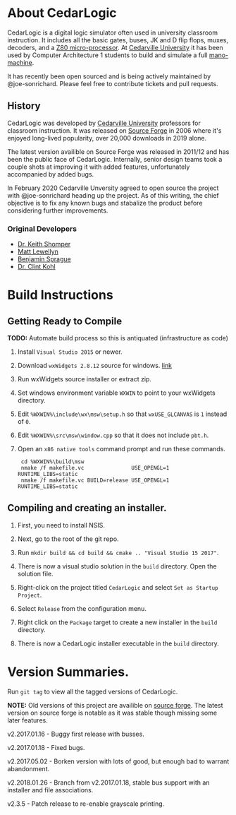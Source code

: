 
# About CedarLogic
CedarLogic is a digital logic simulator often used in university classroom instruction. It includes all the basic gates, buses, JK and D flip flops, muxes, decoders, and a [Z80 micro-processor](https://en.wikipedia.org/wiki/Zilog_Z80). At [Cedarville University](https://www.cedarville.edu/) it has been used by Computer Architecture 1 students to build and simulate a full [mano-machine](https://en.wikipedia.org/wiki/Mano_machine). 

It has recently been open sourced and is being actively maintained by @joe-sonrichard. Please feel free to contribute tickets and pull requests.

## History
CedarLogic was developed by [Cedarville University](https://www.cedarville.edu/) professors for classroom instruction. It was released on [Source Forge](https://sourceforge.net/projects/cedarlogic/) in 2006 where  it's enjoyed long-lived popularity, over 20,000 downloads in 2019 alone.

The latest version availible on Source Forge was released in 2011/12 and has been the public face of CedarLogic. Internally, senior design teams took a couple shots at improving it with added features, unfortunately accompanied by added bugs.

In February 2020 Cedarville Unversity agreed to open source the project with @joe-sonrichard heading up  the project. As of this writing, the chief objective is to fix any known bugs and stabalize the product before considering further improvements.

### Original Developers
 - [Dr. Keith Shomper](https://www.cedarville.edu/Academic-Schools-and-Departments/Engineering-and-Computer-Science/Faculty/Faculty/Shomper-Keith.aspx) 
 - [Matt Lewellyn](https://github.com/guruofgentoo)
 - [Benjamin Sprague](https://sourceforge.net/u/realmadsci/profile/)
 - [Dr. Clint Kohl](https://www.cedarville.edu/Academic-Schools-and-Departments/Engineering-and-Computer-Science/Faculty/Faculty/Kohl-Clinton.aspx)
 
 
# Build Instructions
## Getting Ready to Compile
**TODO:** Automate build process so this is antiquated (infrastructure as code)

1. Install `Visual Studio 2015` or newer.

2. Download `wxWidgets 2.8.12` source for windows. [link](http://www.wxwidgets.org/downloads/)

3. Run wxWidgets source installer or extract zip.

4. Set windows environment variable `WXWIN` to point to your wxWidgets directory.

5. Edit `%WXWIN%\include\wx\msw\setup.h` so that `wxUSE_GLCANVAS` is `1` instead of `0`.

6. Edit `%WXWIN%\src\msw\window.cpp` so that it does not include `pbt.h`.

7. Open an `x86 native tools` command prompt and run these commands.
	
		cd %WXWIN%\build\msw
		nmake /f makefile.vc               USE_OPENGL=1 RUNTIME_LIBS=static
		nmake /f makefile.vc BUILD=release USE_OPENGL=1 RUNTIME_LIBS=static

## Compiling and creating an installer.

1. First, you need to install NSIS.

2. Next, go to the root of the git repo.

3. Run `mkdir build && cd build && cmake .. "Visual Studio 15 2017"`.

4. There is now a visual studio solution in the `build` directory. Open the solution file.

5. Right-click on the project titled `CedarLogic` and select `Set as Startup Project`.

6. Select `Release` from the configuration menu.

7. Right click on the `Package` target to create a new installer in the `build` directory.

8. There is now a CedarLogic installer executable in the `build` directory.

# Version Summaries.

Run `git tag` to view all the tagged versions of CedarLogic.

**NOTE:** Old versions of this project are availible on [source forge](https://sourceforge.net/projects/cedarlogic/). The latest version on source forge is notable as it was stable though missing some later features.

v2.2017.01.16 - Buggy first release with busses.

v2.2017.01.18 - Fixed bugs.

v2.2017.05.02 - Borken version with lots of good, but enough bad to warrant abandonment.

v2.2018.01.26 - Branch from v2.2017.01.18, stable bus support with an installer and file associations.

v2.3.5 - Patch release to re-enable grayscale printing.
